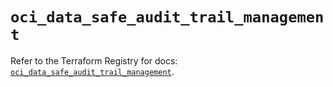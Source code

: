# `oci_data_safe_audit_trail_management`

Refer to the Terraform Registry for docs: [`oci_data_safe_audit_trail_management`](https://registry.terraform.io/providers/hashicorp/oci/7.19.0/docs/resources/data_safe_audit_trail_management).

